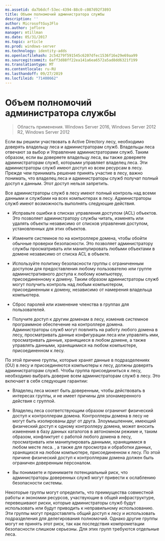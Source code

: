 ```yaml
---
ms.assetid: da7b6dcf-53ec-4394-88c0-c087d92f3893
title: Объем полномочий администратора службы
description: ''
author: MicrosoftGuyJFlo
ms.author: joflore
manager: mtillman
ms.date: 05/31/2017
ms.topic: article
ms.prod: windows-server
ms.technology: identity-adds
ms.openlocfilehash: 2c54279f591545c6207dfec1536f16e29e69aa99
ms.sourcegitcommit: 6aff3d88ff22ea141a6ea6572a5ad8dd6321f199
ms.translationtype: MT
ms.contentlocale: ru-RU
ms.lasthandoff: 09/27/2019
ms.locfileid: "71408662"
---
```

# <a name="service-administrator-scope-of-authority"></a>Объем полномочий администратора службы

>Область применения. Windows Server 2016, Windows Server 2012 R2, Windows Server 2012

Если вы решили участвовать в Active Directory лесу, необходимо доверять владельцу леса и администраторам служб. Владельцы леса отвечают за выбор и Управление администраторами служб. Таким образом, если вы доверяете владельцу леса, вы также доверяете администраторам служб, которыми управляет владелец леса. Эти администраторы служб имеют доступ ко всем ресурсам в лесу. Прежде чем принимать решение принять участие в лесу, важно понимать, что владелец леса и администраторы служб получат полный доступ к данным. Этот доступ нельзя запретить.  
  
Все администраторы служб в лесу имеют полный контроль над всеми данными и службами на всех компьютерах в лесу. Администраторы служб имеют возможность выполнять следующие действия.  
  
-   Исправьте ошибки в списках управления доступом (ACL) объектов. Это позволяет администратору службы читать, изменять или удалять объекты независимо от списков управления доступом, установленных для этих объектов.  
  
-   Измените системное по на контроллере домена, чтобы обойти обычные проверки безопасности. Это позволяет администратору службы просматривать или манипулировать любыми объектами в домене независимо от списка ACL в объекте.  
  
-   Используйте политику безопасности группы с ограниченным доступом для предоставления любому пользователю или группе административного доступа к любому компьютеру, присоединенному к домену. Таким образом администраторы служб могут получить контроль над любым компьютером, присоединенным к домену, независимо от намерения владельца компьютера.  
  
-   Сброс паролей или изменение членства в группах для пользователей.  
  
-   Получите доступ к другим доменам в лесу, изменив системное программное обеспечение на контроллере домена. Администраторы служб могут повлиять на работу любого домена в лесу, просматривать данные конфигурации леса или управлять ими, просматривать данные, хранящиеся в любом домене, а также управлять данными, хранящимися на любом компьютере, присоединенном к лесу.  
  
По этой причине группы, которые хранят данные в подразделениях (OU) в лесу и присоединяются компьютеры к лесу, должны доверять администраторам служб. Чтобы группа присоединиться к лесу, необходимо выбрать доверие всем администраторам служб в лесу. Это включает в себя следующие гарантии:  
  
-   Владелец леса может быть доверенным, чтобы действовать в интересах группы, и не имеет причины для злонамеренного действия с группой.  
  
-   Владелец леса соответствующим образом ограничит физический доступ к контроллерам домена. Контроллеры домена в лесу не могут быть изолированы друг от друга. Злоумышленник, имеющий физический доступ к одному контроллеру домена, может вносить изменения в базу данных каталогов в автономном режиме и, таким образом, конфликтует с работой любого домена в лесу, просматривать или манипулировать данными, хранящимися в любом месте леса. , а также для просмотра и обработки данных, хранящихся на любом компьютере, присоединенном к лесу. По этой причине физический доступ к контроллерам домена должен быть ограничен доверенным персоналом.  
  
-   Вы понимаете и принимаете потенциальный риск, что администраторы доверенных служб могут привести к ослаблению безопасности системы.  
  
Некоторые группы могут определить, что преимущества совместной работы и экономии ресурсов, участвующие в общей инфраструктуре, перевешивают риски, которые администраторы служб будут использовать или будут приводить к неправильному использованию. Эти группы могут предоставлять общий доступ к лесу и использовать подразделения для делегирования полномочий. Однако другие группы могут не принять этот риск, так как последствия компрометации безопасности слишком серьезны. Для этих групп требуются отдельные леса.  
  


